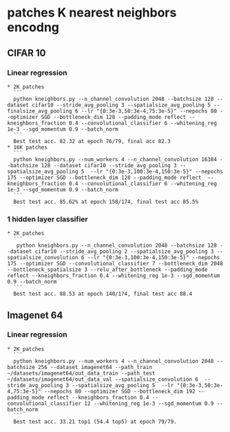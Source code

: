 # patches K nearest neighbors encodng


## CIFAR 10

### Linear regression
    * 2K patches
      ```
      python kneighbors.py --n_channel_convolution 2048 --batchsize 128 --dataset cifar10 --stride_avg_pooling 3 --spatialsize_avg_pooling 5 --finalsize_avg_pooling 6 --lr "{0:3e-3,50:3e-4,75:3e-5}" --nepochs 80 --optimizer SGD --bottleneck_dim 128 --padding_mode reflect --kneighbors_fraction 0.4 --convolutional_classifier 6 --whitening_reg 1e-3 --sgd_momentum 0.9 --batch_norm
      ```
      Best test acc. 82.32 at epoch 76/79, final acc 82.3
    * 16K patches
      ```
      python kneighbors.py --num_workers 4 --n_channel_convolution 16384 --batchsize 128 --dataset cifar10 --stride_avg_pooling 3 --spatialsize_avg_pooling 5  --lr "{0:3e-3,100:3e-4,150:3e-5}" --nepochs 175 --optimizer SGD --bottleneck_dim 128 --padding_mode reflect  --kneighbors_fraction 0.4 --convolutional_classifier 6 --whitening_reg 1e-3 --sgd_momentum 0.9 --batch_norm
      ```
      Best test acc. 85.62% at epoch 158/174, final test acc 85.5%

### 1 hidden layer classifier
    * 2K patches
      ```
       python kneighbors.py --n_channel_convolution 2048 --batchsize 128 --dataset cifar10 --stride_avg_pooling 2 --spatialsize_avg_pooling 3 --spatialsize_convolution 6 --lr "{0:3e-3,100:3e-4,150:3e-5}" --nepochs 175 --optimizer SGD --convolutional_classifier 7 --bottleneck_dim 2048 --bottleneck_spatialsize 3 --relu_after_bottleneck --padding_mode reflect --kneighbors_fraction 0.4 --whitening_reg 1e-3 --sgd_momentum 0.9 --batch_norm
      ```
      Best test acc. 88.53 at epoch 140/174, final test acc 88.4


## Imagenet 64

### Linear regression
    * 2K patches
      ```
      python kneighbors.py --num_workers 4 --n_channel_convolution 2048 --batchsize 256 --dataset imagenet64 --path_train ~/datasets/imagenet64/out_data_train --path_test ~/datasets/imagenet64/out_data_val --spatialsize_convolution 6  --stride_avg_pooling 3 --spatialsize_avg_pooling 5  --lr "{0:3e-3,50:3e-4,75:3e-5}" --nepochs 80 --optimizer SGD --bottleneck_dim 192 --padding_mode reflect --kneighbors_fraction 0.4 --convolutional_classifier 12 --whitening_reg 1e-3 --sgd_momentum 0.9 --batch_norm
      ```
      Best test acc. 33.21 top1 (54.4 top5) at epoch 79/79.
